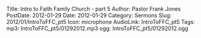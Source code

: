 Title: Intro to Faith Family Church - part 5
Author: Pastor Frank Jones
PostDate: 2012-01-29
Date: 2012-01-29
Category: Sermons
Slug: 2012/01/IntroToFFC_pt5
Icon: microphone
AudioLink: IntroToFFC_pt5
Tags: 
mp3: IntroToFFC_pt5/01292012.mp3
ogg: IntroToFFC_pt5/01292012.ogg
